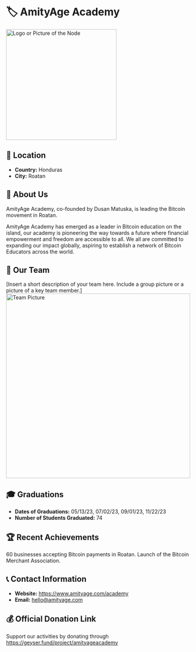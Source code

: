 # 🏷️ AmityAge Academy
<img src="https://github.com/MyFirstBitcoin/Light-Node-Directory/blob/main/logo_placeholder.png" width="300" alt="Logo or Picture of the Node"> <!-- 1 picture maximum -->

## 📍 Location
- **Country:** Honduras
- **City:** Roatan

## 📖 About Us
AmityAge Academy, co-founded by Dusan Matuska, is leading the Bitcoin movement in Roatan.

AmityAge Academy has emerged as a leader in Bitcoin education on the island, our academy is pioneering the way towards a future where financial empowerment and freedom are accessible to all. We all are committed to expanding our impact globally, aspiring to establish a network of Bitcoin Educators across the world. 

## 👥 Our Team
[Insert a short description of your team here. Include a group picture or a picture of a key team member.]
<img src="https://github.com/MyFirstBitcoin/Light-Node-Directory/blob/main/team_placeholder.png" width="500" alt="Team Picture"> <!-- 1 picture maximum -->

## 🎓 Graduations
- **Dates of Graduations:** 05/13/23, 07/02/23, 09/01/23, 11/22/23
- **Number of Students Graduated:** 74

## 🏆 Recent Achievements
60 businesses accepting Bitcoin payments in Roatan.
Launch of the Bitcoin Merchant Association.

## 📞 Contact Information
- **Website:** https://www.amityage.com/academy
- **Email:** hello@amityage.com

## 💰 Official Donation Link
Support our activities by donating through https://geyser.fund/project/amityageacademy
